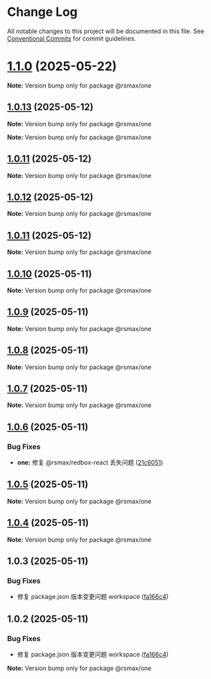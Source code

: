 # Change Log

All notable changes to this project will be documented in this file.
See [Conventional Commits](https://conventionalcommits.org) for commit guidelines.

# [1.1.0](https://github.com/remaxjs/remax/compare/v1.0.13...v1.1.0) (2025-05-22)

**Note:** Version bump only for package @rsmax/one

## [1.0.13](https://github.com/remaxjs/remax/compare/v1.0.12...v1.0.13) (2025-05-12)

**Note:** Version bump only for package @rsmax/one

**Note:** Version bump only for package @rsmax/one

## [1.0.11](https://github.com/remaxjs/remax/compare/v1.0.12...v1.0.11) (2025-05-12)

**Note:** Version bump only for package @rsmax/one

## [1.0.12](https://github.com/remaxjs/remax/compare/v1.0.11...v1.0.12) (2025-05-12)

**Note:** Version bump only for package @rsmax/one

## [1.0.11](https://github.com/remaxjs/remax/compare/v1.0.10...v1.0.11) (2025-05-12)

**Note:** Version bump only for package @rsmax/one

## [1.0.10](https://github.com/remaxjs/remax/compare/v1.0.9...v1.0.10) (2025-05-11)

**Note:** Version bump only for package @rsmax/one

## [1.0.9](https://github.com/remaxjs/remax/compare/v1.0.8...v1.0.9) (2025-05-11)

**Note:** Version bump only for package @rsmax/one

## [1.0.8](https://github.com/remaxjs/remax/compare/v1.0.7...v1.0.8) (2025-05-11)

**Note:** Version bump only for package @rsmax/one

## [1.0.7](https://github.com/remaxjs/remax/compare/v1.0.6...v1.0.7) (2025-05-11)

**Note:** Version bump only for package @rsmax/one

## [1.0.6](https://github.com/remaxjs/remax/compare/v1.0.5...v1.0.6) (2025-05-11)

### Bug Fixes

- **one:** 修复 @rsmax/redbox-react 丢失问题 ([21c6051](https://github.com/remaxjs/remax/commit/21c605113dc0f85eabca55ae6b04f490caebabd6))

## [1.0.5](https://github.com/remaxjs/remax/compare/v1.0.4...v1.0.5) (2025-05-11)

**Note:** Version bump only for package @rsmax/one

## [1.0.4](https://github.com/remaxjs/remax/compare/v1.0.3...v1.0.4) (2025-05-11)

**Note:** Version bump only for package @rsmax/one

## 1.0.3 (2025-05-11)

### Bug Fixes

- 修复 package.json 版本变更问题 workspace ([fa166c4](https://github.com/remaxjs/remax/commit/fa166c4bfd9adfe7e4f2e061a44d9f90a4ca914d))

## 1.0.2 (2025-05-11)

### Bug Fixes

- 修复 package.json 版本变更问题 workspace ([fa166c4](https://github.com/remaxjs/remax/commit/fa166c4bfd9adfe7e4f2e061a44d9f90a4ca914d))

**Note:** Version bump only for package @rsmax/one
